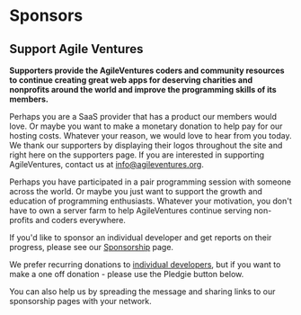 # Sponsors

## Support Agile Ventures

**Supporters provide the AgileVentures coders and community resources to continue creating great web apps for deserving charities and nonprofits around the world and improve the programming skills of its members.**


Perhaps you are a SaaS provider that has a product our members would love. Or maybe you want to make a monetary donation to help pay for our hosting costs. Whatever your reason, we would love to hear from you today. We thank our supporters by displaying their logos throughout the site and right here on the supporters page. If you are interested in supporting AgileVentures, contact us at info@agileventures.org.

Perhaps you have participated in a pair programming session with someone across the world. Or maybe you just want to support the growth and education of programming enthusiasts. Whatever your motivation, you don't have to own a server farm to help AgileVentures continue serving non-profits and coders everywhere. 

If you'd like to sponsor an individual developer and get reports on their progress, please see our [Sponsorship](http://www.agileventures.org/sponsorship) page.

We prefer recurring donations to [individual developers](http://www.agileventures.org/sponsorship), but if you want to make a one off donation - please use the Pledgie button below. 

You can also help us by spreading the message and sharing links to our sponsorship pages with your network.
